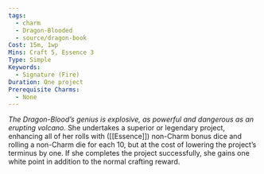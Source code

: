 ```yaml
---
tags:
  - charm
  - Dragon-Blooded
  - source/dragon-book
Cost: 15m, 1wp
Mins: Craft 5, Essence 3
Type: Simple
Keywords:
  - Signature (Fire)
Duration: One project
Prerequisite Charms:
  - None
---
```

*The Dragon-Blood’s genius is explosive, as powerful and dangerous as an erupting volcano.*
She undertakes a superior or legendary project, enhancing all of her rolls with ([[Essence]]) non-Charm bonus dice and rolling a non-Charm die for each 10, but at the cost of lowering the project’s terminus by one. If she completes the project successfully, she gains one white point in addition to the normal crafting reward.